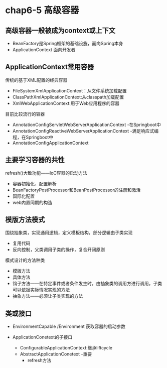 # chap6-5 高级容器
## 高级容器一般被成为context或上下文
* BeanFactory是Spring框架的基础设施，面向Spring本身
* ApplicationContext 面向开发者

## ApplicationContext常用容器
传统的基于XML配置的经典容器
* FileSystemXmlApplicationContext：从文件系统加载配置
* ClassPathXmlApplicationContext:从classpath加载配置
* XmlWebApplicationContext:用于Web应用程序的容器

目前比较流行的容器
* AnnotationConfigServletWebServerApplicationContext -在Springboot中
* AnnotationConfigReactiveWebServerApplicationContext -满足响应式编程，在Springboot中
* AnnotationConfigApplicationContext

## 主要学习容器的共性
refresh()大致功能——IoC容器的启动方法
 * 容器初始化、配置解析
 * BeanFactoryPostProcessor和BeanPostProcessor的注册和激活
 * 国际化配置
 * web内置同期的构造
 
 
## 模版方法模式
围绕抽象类，实现通用逻辑，定义模板结构，部分逻辑由子类实现
* 复用代码
* 反向控制，父类调用子类的操作，复合开闭原则

模式设计的方法种类
* 模版方法
* 具体方法
* 钩子方法——在特定事件或者条件发生时，由抽象类的调用方进行调用，子类可以依据实际情况实现的方法
* 抽象方法——必须让子类实现的方法




 
## 类或接口
* EnvironmentCapable /Environment 获取容器的启动参数

* ApplicationConetext的子接口
   * ConfigurableApplicationContext:继承liftcycle
   * AbstractApplicationConetext -重要
        * refresh方法
   
   